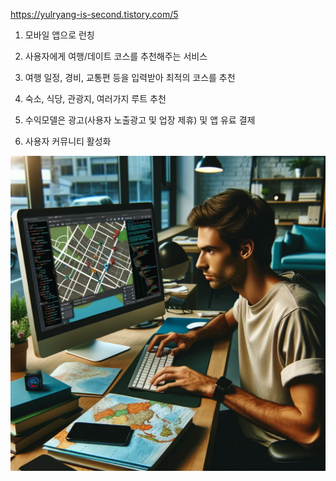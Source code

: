 https://yulryang-is-second.tistory.com/5

1. 모바일 앱으로 런칭

2. 사용자에게 여행/데이트 코스를 추천해주는 서비스

3. 여행 일정, 경비, 교통편 등을 입력받아 최적의 코스를 추천

4. 숙소, 식당, 관광지, 여러가지 루트 추천

5. 수익모델은 광고(사용자 노출광고 및 업장 제휴) 및 앱 유료 결제

6. 사용자 커뮤니티 활성화

![alt text](image.png)

<!-- 2. 사진 업로드 (여행 및 데이트 사진 모음)

1. 촬영한 사진을 콜라주해서 지도에 표현

2. 데이터가 쌓이면 사진 명소 추천, 여행 루트 등 추천 가능

3. 수익 모델은 광고 및 앱 유료 결제 -->